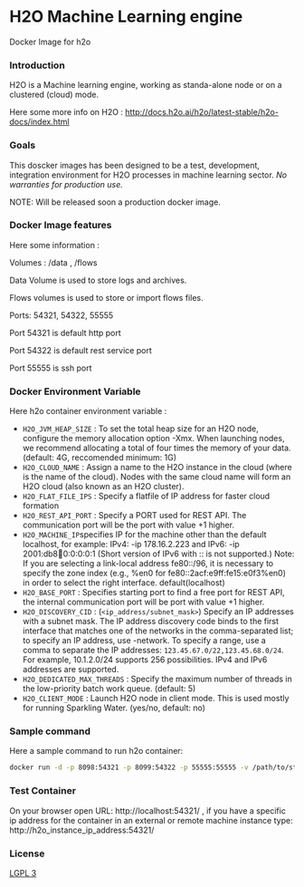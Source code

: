 # H2O Machine Learning engine

Docker Image for h2o


### Introduction ###

H2O is a Machine learning engine, working as standa-alone node or on a clustered (cloud) mode.

Here some more info on H2O :
http://docs.h2o.ai/h2o/latest-stable/h2o-docs/index.html


### Goals ###

This doscker images has been designed to be a test, development, integration environment for H2O processes in machine learning sector.
*No warranties for production use.*

NOTE: Will be released soon a production docker image.


### Docker Image features ###

Here some information :

Volumes : /data , /flows

Data Volume is used to store logs and archives.

Flows volumes is used to store or import flows files.

Ports: 54321, 54322, 55555

Port 54321 is default http port

Port 54322 is default rest service port

Port 55555 is ssh port

### Docker Environment Variable ###

Here h2o container environment variable :
* `H2O_JVM_HEAP_SIZE` : To set the total heap size for an H2O node, configure the memory allocation option -Xmx. When launching nodes, we recommend allocating a total of four times the memory of your data. (default: 4G, reccomended minimum: 1G)
* `H2O_CLOUD_NAME` : Assign a name to the H2O instance in the cloud (where <H2OCloudName> is the name of the cloud). Nodes with the same cloud name will form an H2O cloud (also known as an H2O cluster).
* `H2O_FLAT_FILE_IPS` : Specify a flatfile of IP address for faster cloud formation
* `H2O_REST_API_PORT` : Specify a PORT used for REST API. The communication port will be the port with value +1 higher.
* `H2O_MACHINE_IP`specifies IP for the machine other than the default localhost, for example: IPv4: -ip 178.16.2.223 and  IPv6: -ip 2001:db8:1234:0:0:0:0:1 (Short version of IPv6 with :: is not supported.) Note: If you are selecting a link-local address fe80::/96, it is necessary to specify the zone index (e.g., %en0 for fe80::2acf:e9ff:fe15:e0f3%en0) in order to select the right interface. default(localhost)
* `H2O_BASE_PORT` : Specifies starting port to find a free port for REST API, the internal communication port will be port with value +1 higher.
* `H2O_DISCOVERY_CID` :  (`<ip_address/subnet_mask>`) Specify an IP addresses with a subnet mask. The IP address discovery code binds to the first interface that matches one of the networks in the comma-separated list; to specify an IP address, use -network. To specify a range, use a comma to separate the IP addresses: `123.45.67.0/22,123.45.68.0/24`. For example, 10.1.2.0/24 supports 256 possibilities. IPv4 and IPv6 addresses are supported.
* `H2O_DEDICATED_MAX_THREADS` : Specify the maximum number of threads in the low-priority batch work queue. (default: 5)
* `H2O_CLIENT_MODE` : Launch H2O node in client mode. This is used mostly for running Sparkling Water. (yes/no, default: no)



### Sample command ###

Here a sample command to run h2o container:

```bash
docker run -d -p 8098:54321 -p 8099:54322 -p 55555:55555 -v /path/to/store/data:/data -v /path/to/store/flows:/flows --name my-h2o hellgate75/h2o:latest
```

### Test Container ###

On your browser open URL: http://localhost:54321/ , if you have a specific ip address for the container in an external or remote machine
instance type: http://h2o_instance_ip_address:54321/


### License ###

[LGPL 3](/LICENSE)
